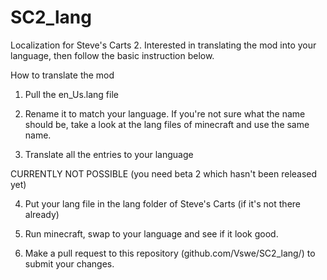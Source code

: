 SC2_lang
========

Localization for Steve's Carts 2. Interested in translating the mod into your language, then follow the basic instruction below.


How to translate the mod

1) Pull the en_Us.lang file

2) Rename it to match your language. If you're not sure what the name should be, take a look at the lang files of minecraft and use the same name.

3) Translate all the entries to your language


CURRENTLY NOT POSSIBLE (you need beta 2 which hasn't been released yet)

4) Put your lang file in the lang folder of Steve's Carts (if it's not there already)

5) Run minecraft, swap to your language and see if it look good.



6) Make a pull request to this repository (github.com/Vswe/SC2_lang/) to submit your changes.



